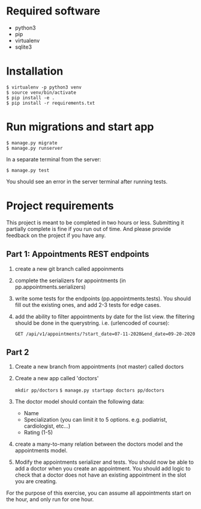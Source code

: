 # Required software
- python3
- pip
- virtualenv
- sqlite3

# Installation
    $ virtualenv -p python3 venv
    $ source venv/bin/activate
    $ pip install -e .
    $ pip install -r requirements.txt

# Run migrations and start app
    $ manage.py migrate
    $ manage.py runserver

In a separate terminal from the server:

    $ manage.py test

You should see an error in the server terminal after running tests.

# Project requirements

This project is meant to be completed in two hours or less. Submitting it partially complete is fine if you run out of time. And please provide feedback on the project if you have any.

## Part 1: Appointments REST endpoints
1. create a new git branch called appoinments
2. complete the serializers for appointments (in pp.appointments.serializers)
3. write some tests for the endpoints (pp.appointments.tests). You should fill out the existing ones, and add 2-3 tests for edge cases.
4. add the ability to filter appointments by date for the list view. the filtering should be done in the querystring. i.e. (urlencoded of course):

    `GET /api/v1/appointments/?start_date=07-11-2020&end_date=09-20-2020`

## Part 2

1. Create a new branch from appointments (not master) called doctors
2. Create a new app called 'doctors'

    `mkdir pp/doctors`
    `$ manage.py startapp doctors pp/doctors`

3. The doctor model should contain the following data:
    - Name
    - Specialization (you can limit it to 5 options. e.g. podiatrist, cardiologist, etc...)
    - Rating (1-5)

4. create a many-to-many relation between the doctors model and the appointments model.

5. Modify the appointments serializer and tests. You should now be able to add a doctor when you create an appointment. You should add logic to check that a doctor does not have an existing appointment in the slot you are creating.

For the purpose of this exercise, you can assume all appointments start on the hour, and only run for one hour.